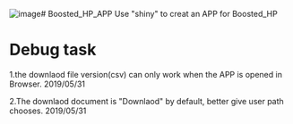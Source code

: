  ![image](https://github.com/chenyang45/Boosted_HP_APP/blob/master/www/shiny.PNG)# Boosted_HP_APP 
Use "shiny" to creat an APP for Boosted_HP

# Debug task

1.the downlaod file version(csv) can only work when the APP is opened in Browser. 2019/05/31

2.The downlaod document is "Downlaod" by default, better give user path chooses. 2019/05/31


